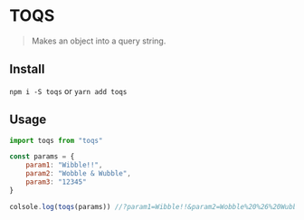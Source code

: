 # TOQS

> Makes an object into a query string.

## Install
`npm i -S toqs` or `yarn add toqs`

## Usage
```javascript
import toqs from "toqs"

const params = {
    param1: "Wibble!!",
    param2: "Wobble & Wubble",
    param3: "12345"
}

colsole.log(toqs(params)) //?param1=Wibble!!&param2=Wobble%20%26%20Wubble&param3=12345
```